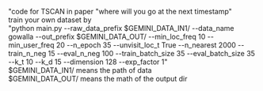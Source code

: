 "code for TSCAN in paper "where will you go at the next timestamp"  <br>
train your own dataset by   <br>
"python main.py --raw_data_prefix $GEMINI_DATA_IN1/ --data_name gowalla --out_prefix $GEMINI_DATA_OUT/ --min_loc_freq 10 --min_user_freq 20 --n_epoch 35 --unvisit_loc_t True --n_nearest 2000 --train_n_neg 15 --eval_n_neg 100 --train_batch_size 35 --eval_batch_size 35 --k_t 10 --k_d 15 --dimension 128 --exp_factor 1"
 <br>
$GEMINI_DATA_IN1/ means the path of data  <br>
$GEMINI_DATA_OUT/ means the math of the output dir <br>

